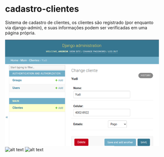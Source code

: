 # cadastro-clientes

Sistema de cadastro de clientes, os clientes são registrado (por enquanto via django-admin), e suas informações podem ser verificadas em uma página própria.

![alt text](screenshots/admin-add.png)
![alt text](screenshots/cliente-info)
![alt text](screenshots/todos-clientes)